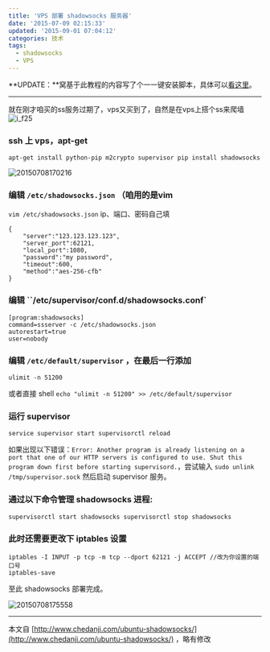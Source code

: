 ```yaml
---
title: 'VPS 部署 shadowsocks 服务器'
date: '2015-07-09 02:15:33'
updated: '2015-09-01 07:04:12'
categories: 技术
tags:
  - shadowsocks
  - VPS
---
```


**UPDATE：**窝基于此教程的内容写了个一一键安装脚本，具体可以[看这里](https://prinzeugen.net/shadowsocks-install-shell/)。

----------

就在刚才咱买的ss服务过期了，vps又买到了，自然是在vps上搭个ss来爬墙 ![i_f25](https://img.blessing.studio/images/2015/03/i_f25.png)

### ssh 上 vps，apt-get

```
apt-get install python-pip m2crypto supervisor pip install shadowsocks
```

![20150708170216](https://img.blessing.studio/images/2015/07/2015-07-08_09-49-56.png)

### 编辑 `/etc/shadowsocks.json` （咱用的是vim

`vim /etc/shadowsocks.json` ip、端口、密码自己填

```
{
    "server":"123.123.123.123",
    "server_port":62121,
    "local_port":1080,
    "password":"my password",
    "timeout":600,
    "method":"aes-256-cfb"
}
```

<!--more-->

### 编辑 ``/etc/supervisor/conf.d/shadowsocks.conf`

```
[program:shadowsocks]
command=ssserver -c /etc/shadowsocks.json
autorestart=true
user=nobody
```

### 编辑 `/etc/default/supervisor` ，在最后一行添加

```
ulimit -n 51200
```

或者直接 shell `echo "ulimit -n 51200" >> /etc/default/supervisor`

### 运行 supervisor

```
service supervisor start supervisorctl reload
```

如果出现以下错误：`Error: Another program is already listening on a port that one of our HTTP servers is configured to use. Shut this program down first before starting supervisord.`，尝试输入 `sudo unlink /tmp/supervisor.sock` 然后启动 supervisor 服务。

### 通过以下命令管理 shadowsocks 进程:

```
supervisorctl start shadowsocks supervisorctl stop shadowsocks
```

### 此时还需要更改下 iptables 设置

```
iptables -I INPUT -p tcp -m tcp --dport 62121 -j ACCEPT //改为你设置的端口号
iptables-save
```

至此 shadowsocks 部署完成。

![20150708175558](https://img.blessing.studio/images/2015/07/2015-07-08_10-03-53.png)

-----------

本文自 [http://www.chedanji.com/ubuntu-shadowsocks/](http://www.chedanji.com/ubuntu-shadowsocks/) ，略有修改
